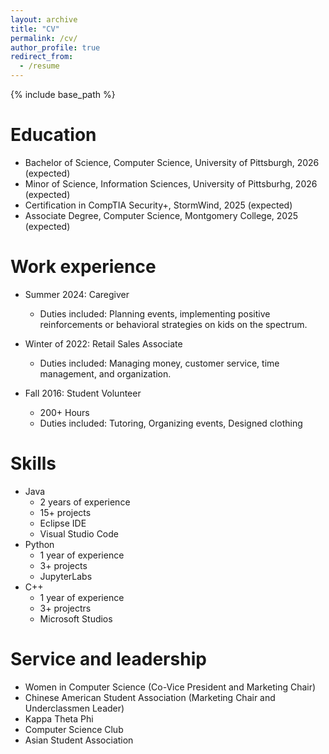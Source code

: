 ```yaml
---
layout: archive
title: "CV"
permalink: /cv/
author_profile: true
redirect_from:
  - /resume
---
```


{% include base_path %}

Education
======
* Bachelor of Science, Computer Science, University of Pittsburgh, 2026 (expected)
* Minor of Science, Information Sciences, University of Pittsburhg, 2026 (expected)
* Certification in CompTIA Security+, StormWind, 2025 (expected)
* Associate Degree, Computer Science, Montgomery College, 2025 (expected)

Work experience
======
* Summer 2024: Caregiver
  * Duties included: Planning events, implementing positive reinforcements or behavioral strategies on kids on the spectrum.

* Winter of 2022: Retail Sales Associate
  * Duties included: Managing money, customer service, time management, and organization.

* Fall 2016: Student Volunteer
  * 200+ Hours
  * Duties included: Tutoring, Organizing events, Designed clothing
  
Skills
======
* Java
  * 2 years of experience
  * 15+ projects
  * Eclipse IDE
  * Visual Studio Code
* Python
  * 1 year of experience
  * 3+ projects
  * JupyterLabs
* C++
  * 1 year of experience
  * 3+ projectrs
  * Microsoft Studios
  
Service and leadership
======
* Women in Computer Science (Co-Vice President and Marketing Chair)
* Chinese American Student Association (Marketing Chair and Underclassmen Leader)
* Kappa Theta Phi
* Computer Science Club
* Asian Student Association
